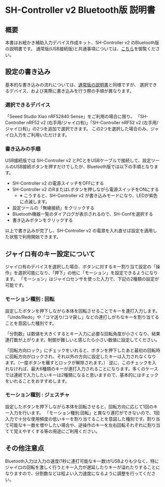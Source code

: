 # SH-Controller v2 Bluetooth版 説明書

## 概要

本書はお絵かき補助入力デバイス作成キット、SH-Controller v2 のBluetooth版の説明書です。
通常版(USB接続版)と共通事項については、[こちら](./index.md)を御覧ください。

## 設定の書き込み

基本的な書き込みの流れについては、[通常版の説明書](./index.md)と同様ですが、 選択できるデバイス、および実際に書き込みを行う際の手順が異なります。

### 選択できるデバイス

「Seeed Studio Xiao nRF52840 Sense」をご利用の場合に限り、
「SH-Controller nRF52 v2 (右手用/ジャイロ有)」「SH-Controller nRF52 v2 (左手用/ジャイロ有)」の2つを追加で選択できます。
この2つを選択した場合のみ、ジャイロ入力をご利用いただけます。

### 書き込みの手順

USB接続版では SH-Controller v2 とPCとをUSBケーブルで接続して、設定ツールのUSB接続ボタンを押すだけでしたが、Bluetooth版では以下の手順となります。

- SH-Controller v2 の電源スイッチをOFFにする
- SH-Controller v2 のRまたはLボタンを押しながら電源スイッチをONにする
  - ※ こうすると、SH-Controller v2 が書き込みモードになり、LEDが紫色に点滅します。
- 設定ツールの「無線接続」をクリックする
- Bluetooth機器一覧のダイアログが表示されるので、SH-Confを選択する
- 書き込みボタンをクリックする

以上で書き込みが完了し、SH-Controller v2 の電源を入れ直せば設定を適用した状態で利用開始できます。

## ジャイロ有のキー設定について

ジャイロ有のデバイスを選択した場合、ボタンに対するキー割り当て設定の「操作」を選択可能になり、「押下」の他に「モーション」を設定できるようになります。
「モーション」はジャイロセンサを使った入力で、下記の2種類の設定が可能です。

### モーション種別 : 回転

設定したボタンを押下しながら本体を回転させることでキーを連打入力します。
「Undo/Redo」や「コマ送り/コマ戻し」などの連打しがちなキーを割り当てることを意図した種別です。

「分割数」は数値を大きくするとキー入力に必要な回転角度が小さくなり、結果連打数が上がります。制御が難しいと感じたら小さい数値に設定してください。

「回転方向ロック」にチェックをいれると、ボタンを押下したあと最初の回転時に回転方向がロックされ、それ以外の方向に設定したキーは入力されなくなります。（一度ボタンを離すとロックが解除されます。）
逆に、このチェックを入れなければ、最大6種類のキーが連打入力されることになります。多くのケースでは連続で入力したいキーは2種類になると思いますので、基本的にはチェックをいれることをおすすめします。

### モーション種別 : ジェスチャ

設定したボタンを押下しながら本体を回転させると、回転方向に応じて1回のキー入力を行います。
「モーション種別:回転」と異なり連打ができないので、1回入力で十分な使用頻度の低いキーを割り当てることを意図した種別です。割り当て可能なキー数を増やしたい場合や、逆操作のキーを左右回転それぞれに割り当てて覚えやすくする等の用途にご利用ください。

## その他注意点

Bluetooth入力は入力の速度(1秒に連打可能なキー数)がUSBよりも少なく、特にジャイロの回転を激しく行うとキー入力が遅延したりキーが溢れたりすることになりますので、分割数などは程よい入力速度になるように調整を行ってください。
